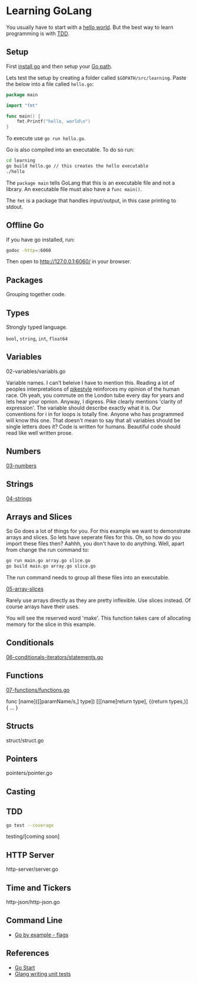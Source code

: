 # Learning GoLang

You usually have to start with a [hello world](/01-hello/hello.go). But the best way to learn programming is with [TDD](/00-testing/first_test.go).

## Setup

First [install go](https://golang.org/doc/install) and then setup your [Go path](https://golang.org/doc/code.html#GOPATH).

Lets test the setup by creating a folder called `$GOPATH/src/learning`. Paste the below into a file called `hello.go`:

```go
package main

import "fmt"

func main() {
	fmt.Printf("hello, world\n")
}
```

To execute use `go run hello.go`.

Go is also compiled into an executable. To do so run:

```bash
cd learning
go build hello.go // this creates the hello executable
./hello
```

The `package main` tells GoLang that this is an executable file and not a library. An executable file must also have a `func main()`.

The `fmt` is a package that handles input/output, in this case printing to stdout.

## Offline Go

If you have go installed, run:

```bash
godoc -http=:6060
```

Then open to http://127.0.0.1:6060/ in your browser.

## Packages

Grouping together code.

## Types

Strongly typed language.

`bool`, `string`, `int`, `float64`

## Variables

02-variables/variabls.go

Variable names. I can't beleive I have to mention this. Reading a lot of peoples interpretations of [pikestyle](http://doc.cat-v.org/bell_labs/pikestyle) reinforces my opinion of the human race. Oh yeah, you commute on the London tube every day for years and lets hear your opnion. Anyway, I digress. Pike clearly mentions 'clarity of expression'. The variable should describe exactly what it is. Our conventions for i in for loops is totally fine. Anyone who has programmed will know this one. That doesn't mean to say that all variables should be single letters does it? Code is written for humans. Beautiful code should read like well written prose.

## Numbers

[03-numbers](/03-numbers)

## Strings

[04-strings](/04-strings)

## Arrays and Slices

So Go does a lot of things for you. For this example we want to demonstrate arrays and slices. So lets have seperate files for this. Oh, so how do you import these files then? Aahhh, you don't have to do anything. Well, apart from change the run command to:

```bash
go run main.go array.go slice.go
go build main.go array.go slice.go
```

The run command needs to group all these files into an executable.

[05-array-slices](/05-array-slices)

Rarely use arrays directly as they are pretty inflexible. Use slices instead. Of course arrays have their uses.

You will see the reserved word 'make'. This function takes care of allocating memory for the slice in this example.

## Conditionals

[06-conditionals-iterators/statements.go](/06-conditionals-iterators)

## Functions

[07-functions/functions.go](/07-functions)

func [name]([[paramName/s,] type]) [[[name]return type], {(return types,)] {
  ...
}

## Structs

struct/struct.go

## Pointers

pointers/pointer.go

## Casting

## TDD

```bash
go test --coverage
```

testing/[coming soon]

## HTTP Server

http-server/server.go

## Time and Tickers

http-json/http-json.go

## Command Line

- [Go by example - flags](https://gobyexample.com/command-line-flags)

## References

- [Go Start](https://github.com/alco/gostart)
- [Glang writing unit tests](https://blog.alexellis.io/golang-writing-unit-tests/)
